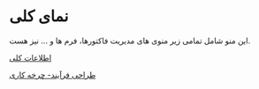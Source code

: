 # نمای کلی

این منو شامل تمامی زیر منوی های مدیریت فاکتورها، فرم ها و ... نیز هست.

[اطلاعات کلی](https://github.com/1stco/PayamGostarDocs/blob/master/Help/Settings/Personalization-crm/Overview/General-information/General-information.md)

[طراحی فرآیند- چرخه کاری](https://github.com/1stco/PayamGostarDocs/blob/master/Help/Settings/Personalization-crm/Overview/Process-design/Process-design.md)





